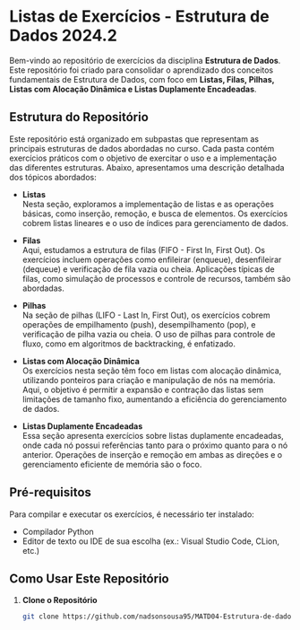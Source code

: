 # Listas de Exercícios - Estrutura de Dados 2024.2

Bem-vindo ao repositório de exercícios da disciplina **Estrutura de Dados**. Este repositório foi criado para consolidar o aprendizado dos conceitos fundamentais de Estrutura de Dados, com foco em **Listas, Filas, Pilhas, Listas com Alocação Dinâmica e Listas Duplamente Encadeadas**. 

## Estrutura do Repositório

Este repositório está organizado em subpastas que representam as principais estruturas de dados abordadas no curso. Cada pasta contém exercícios práticos com o objetivo de exercitar o uso e a implementação das diferentes estruturas. Abaixo, apresentamos uma descrição detalhada dos tópicos abordados:

- **Listas**  
  Nesta seção, exploramos a implementação de listas e as operações básicas, como inserção, remoção, e busca de elementos. Os exercícios cobrem listas lineares e o uso de índices para gerenciamento de dados.

- **Filas**  
  Aqui, estudamos a estrutura de filas (FIFO - First In, First Out). Os exercícios incluem operações como enfileirar (enqueue), desenfileirar (dequeue) e verificação de fila vazia ou cheia. Aplicações típicas de filas, como simulação de processos e controle de recursos, também são abordadas.

- **Pilhas**  
  Na seção de pilhas (LIFO - Last In, First Out), os exercícios cobrem operações de empilhamento (push), desempilhamento (pop), e verificação de pilha vazia ou cheia. O uso de pilhas para controle de fluxo, como em algoritmos de backtracking, é enfatizado.

- **Listas com Alocação Dinâmica**  
  Os exercícios nesta seção têm foco em listas com alocação dinâmica, utilizando ponteiros para criação e manipulação de nós na memória. Aqui, o objetivo é permitir a expansão e contração das listas sem limitações de tamanho fixo, aumentando a eficiência do gerenciamento de dados.

- **Listas Duplamente Encadeadas**  
  Essa seção apresenta exercícios sobre listas duplamente encadeadas, onde cada nó possui referências tanto para o próximo quanto para o nó anterior. Operações de inserção e remoção em ambas as direções e o gerenciamento eficiente de memória são o foco.

## Pré-requisitos

Para compilar e executar os exercícios, é necessário ter instalado:

- Compilador Python
- Editor de texto ou IDE de sua escolha (ex.: Visual Studio Code, CLion, etc.)

## Como Usar Este Repositório

1. **Clone o Repositório**
   ```bash
   git clone https://github.com/nadsonsousa95/MATD04-Estrutura-de-dados-listas.git
